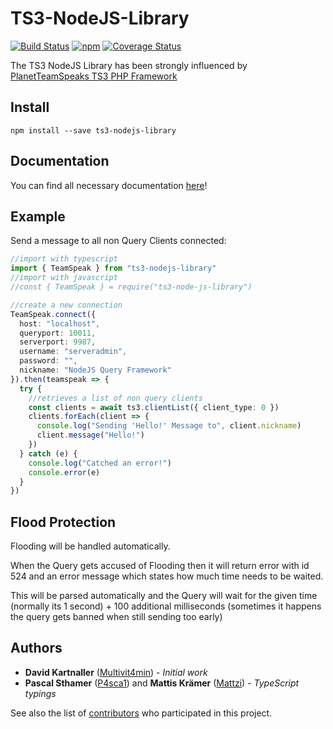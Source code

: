 
# TS3-NodeJS-Library

[![Build Status](https://travis-ci.com/Multivit4min/TS3-NodeJS-Library.svg?branch=master)](https://travis-ci.com/Multivit4min/TS3-NodeJS-Library)
[![npm](https://img.shields.io/npm/v/ts3-nodejs-library.svg)](https://www.npmjs.com/package/ts3-nodejs-library)
[![Coverage Status](https://coveralls.io/repos/github/Multivit4min/TS3-NodeJS-Library/badge.svg?branch=master)](https://coveralls.io/github/Multivit4min/TS3-NodeJS-Library?branch=master)

The TS3 NodeJS Library has been strongly influenced by [PlanetTeamSpeaks TS3 PHP
Framework](https://docs.planetteamspeak.com/ts3/php/framework/index.html)


## Install

`npm install --save ts3-nodejs-library`


## Documentation

You can find all necessary documentation [here](https://multivit4min.github.io/TS3-NodeJS-Library)!


## Example

Send a message to all non Query Clients connected:
```typescript
//import with typescript
import { TeamSpeak } from "ts3-nodejs-library"
//import with javascript
//const { TeamSpeak } = require("ts3-node-js-library")

//create a new connection
TeamSpeak.connect({
  host: "localhost",
  queryport: 10011,
  serverport: 9987,
  username: "serveradmin",
  password: "",
  nickname: "NodeJS Query Framework"
}).then(teamspeak => {
  try {
    //retrieves a list of non query clients
    const clients = await ts3.clientList({ client_type: 0 })
    clients.forEach(client => {
      console.log("Sending 'Hello!' Message to", client.nickname)
      client.message("Hello!")
    })
  } catch (e) {
    console.log("Catched an error!")
    console.error(e)
  }
})
```

## Flood Protection

Flooding will be handled automatically.

When the Query gets accused of Flooding then it will return error with id 524 and an error message which states how much time needs to be waited.

This will be parsed automatically and the Query will wait for the given time (normally its 1 second) + 100 additional milliseconds (sometimes it happens the query gets banned when still sending too early)


## Authors

* **David Kartnaller** ([Multivit4min](https://github.com/Multivit4min)) - *Initial work*
* **Pascal Sthamer** ([P4sca1](https://github.com/P4sca1)) and **Mattis Krämer** ([Mattzi](https://github.com/Mattzi)) - *TypeScript typings*



See also the list of [contributors](https://github.com/Multivit4min/TS3-NodeJS-Library/graphs/contributors) who participated in this project.